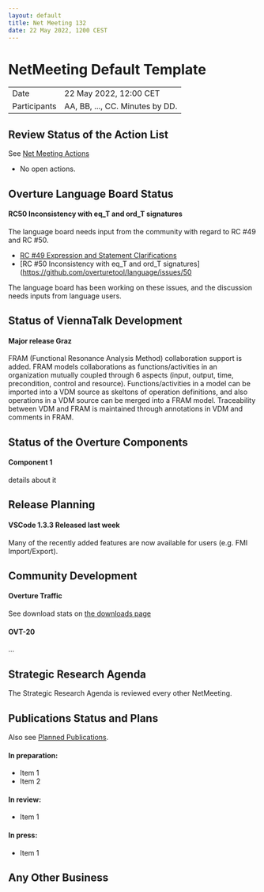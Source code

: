 ```yaml
---
layout: default
title: Net Meeting 132
date: 22 May 2022, 1200 CEST
---
```


<script src="https://code.jquery.com/jquery-1.11.1.min.js">
</script>
<script src="/javascripts/edit.js"></script>
<script>setEditButonNm();</script>

# NetMeeting Default Template

|||
|---|---|
| Date | 22 May 2022, 12:00 CET |
| Participants | AA, BB, ..., CC.  Minutes by DD. |


## Review Status of the Action List

See [Net Meeting Actions](https://github.com/overturetool/overturetool.github.io/issues?q=is%3Aopen+is%3Aissue+label%3A%22action+net-meeting%22)

* No open actions.


## Overture Language Board Status

#### RC50 Inconsistency with eq_T and ord_T signatures

The language board needs input from the community with regard to RC #49 and RC #50.
* [RC #49 Expression and Statement Clarifications](https://github.com/overturetool/language/issues/49)
* [RC #50 Inconsistency with eq_T and ord_T signatures](https://github.com/overturetool/language/issues/50

The language board has been working on these issues, and the discussion needs inputs from language users.

## Status of ViennaTalk Development

#### Major release **Graz**

FRAM (Functional Resonance Analysis Method) collaboration support is added. 
FRAM models collaborations as functions/activities in an organization mutually coupled through 6 aspects (input, output, time, precondition, control and resource). Functions/activities in a model can be imported into a VDM source as skeltons of operation definitions, and also operations in a VDM source can be merged into a FRAM model. Traceability between VDM and FRAM is maintained through annotations in VDM and comments in FRAM.

##  Status of the Overture Components

#### Component 1

details about it


##  Release Planning

#### VSCode 1.3.3 Released last week

Many of the recently added features are now available for users (e.g. FMI Import/Export).

#### 

##  Community Development

#### Overture Traffic

See download stats on [the downloads page](https://www.overturetool.org/download/)

#### OVT-20
...


##  Strategic Research Agenda

The Strategic Research Agenda is reviewed every other NetMeeting.


##  Publications Status and Plans

Also see [Planned Publications](https://www.overturetool.org/publications/PlannedPublications.html).

#### In preparation:

* Item 1
* Item 2

#### In review:

* Item 1

#### In press:

* Item 1


##  Any Other Business

<div id="edit_page_div"></div>

